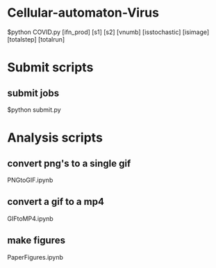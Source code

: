 # Cellular-automaton-Virus
$python COVID.py [ifn_prod] [s1] [s2] [vnumb] [isstochastic] [isimage] [totalstep] [totalrun]  

# Submit scripts
## submit jobs
$python submit.py 

# Analysis scripts
## convert png's to a single gif
PNGtoGIF.ipynb 
## convert a gif to a mp4
GIFtoMP4.ipynb
## make figures
PaperFigures.ipynb
